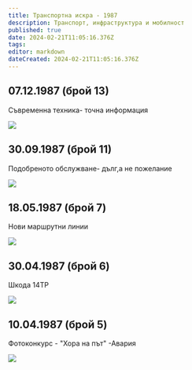 ```yaml
---
title: Транспортна искра - 1987
description: Транспорт, инфраструктура и мобилност
published: true
date: 2024-02-21T11:05:16.376Z
tags: 
editor: markdown
dateCreated: 2024-02-21T11:05:16.376Z
---
```



## 07.12.1987 (брой 13)
Съвременна техника- точна информация

<img src="999999999">


## 30.09.1987 (брой 11)
Подобреното обслужване- дълг,а не пожелание

<img src="999999999">


## 18.05.1987 (брой 7)
Нови маршрутни линии

<img src="999999999">


## 30.04.1987 (брой 6)
Шкода 14ТР


<img src="999999999">


## 10.04.1987 (брой 5)
Фотоконкурс - "Хора на път" -Авария

<img src="999999999">

